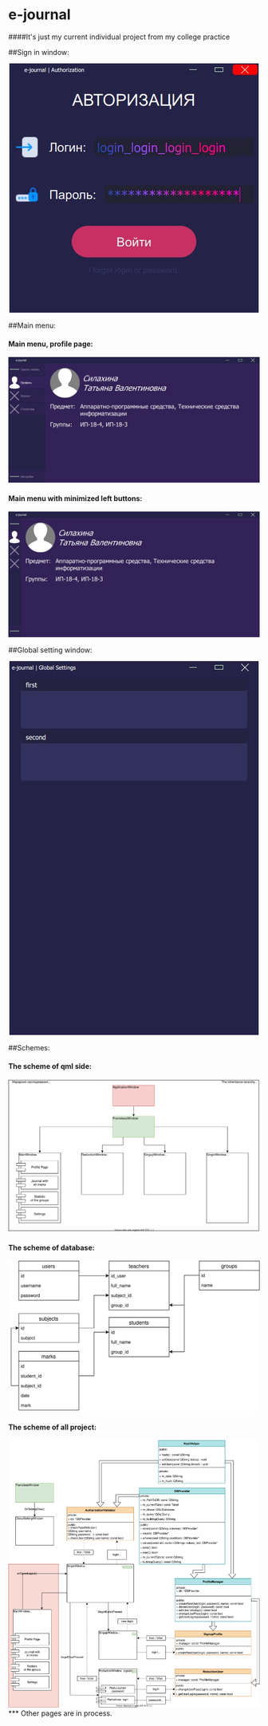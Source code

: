 e-journal
===
####It's just my current individual project from my college practice

##Sign in window:

<div style="text-align:center">
  <img src ="Screenshots/AuthPage.jpeg" />
</div>

##Main menu:

#### Main menu, profile page:
<div style="text-align:center">
  <img src ="Screenshots/MainWindow_Profile.jpeg" />
</div>

#### Main menu with minimized left buttons:
<div style="text-align:center">
  <img src ="Screenshots/MinimizeLeftPanel.jpeg" />
</div>

##Global setting window:
<div style="text-align:center">
  <img src ="Screenshots/GlobalSettingWindow.jpg" />
</div>

##Schemes:

#### The scheme of qml side:
<div style="text-align:center">
  <img src ="Screenshots/Front-End.svg" />
</div>

#### The scheme of database:
<div style="text-align:center">
  <img src ="Screenshots/e_journal_db_view.svg" />
</div>

#### The scheme of all project:
<div style="text-align:center">
  <img src ="Screenshots/All system.svg" />
</div>
***
Other pages are in process.
